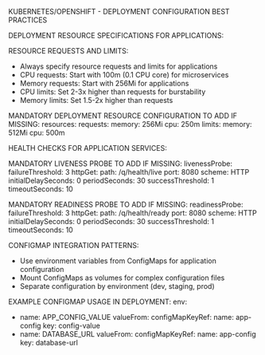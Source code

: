 KUBERNETES/OPENSHIFT - DEPLOYMENT CONFIGURATION BEST PRACTICES
                
DEPLOYMENT RESOURCE SPECIFICATIONS FOR APPLICATIONS:

RESOURCE REQUESTS AND LIMITS:
- Always specify resource requests and limits for applications
- CPU requests: Start with 100m (0.1 CPU core) for microservices
- Memory requests: Start with 256Mi for applications
- CPU limits: Set 2-3x higher than requests for burstability
- Memory limits: Set 1.5-2x higher than requests

MANDATORY DEPLOYMENT RESOURCE CONFIGURATION TO ADD IF MISSING:
resources:
    requests:
    memory: 256Mi
    cpu: 250m
    limits:
    memory: 512Mi
    cpu: 500m

HEALTH CHECKS FOR APPLICATION SERVICES:

MANDATORY LIVENESS PROBE TO ADD IF MISSING:
livenessProbe:
    failureThreshold: 3
    httpGet:
    path: /q/health/live
    port: 8080
    scheme: HTTP
    initialDelaySeconds: 0
    periodSeconds: 30
    successThreshold: 1
    timeoutSeconds: 10

MANDATORY READINESS PROBE TO ADD IF MISSING:
readinessProbe:
    failureThreshold: 3
    httpGet:
    path: /q/health/ready
    port: 8080
    scheme: HTTP
    initialDelaySeconds: 0
    periodSeconds: 30
    successThreshold: 1
    timeoutSeconds: 10

CONFIGMAP INTEGRATION PATTERNS:
- Use environment variables from ConfigMaps for application configuration
- Mount ConfigMaps as volumes for complex configuration files
- Separate configuration by environment (dev, staging, prod)

EXAMPLE CONFIGMAP USAGE IN DEPLOYMENT:
env:
- name: APP_CONFIG_VALUE
    valueFrom:
    configMapKeyRef:
        name: app-config
        key: config-value
- name: DATABASE_URL
    valueFrom:
    configMapKeyRef:
        name: app-config
        key: database-url
